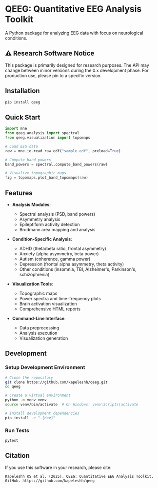 # QEEG: Quantitative EEG Analysis Toolkit

A Python package for analyzing EEG data with focus on neurological conditions.

## ⚠️ Research Software Notice

This package is primarily designed for research purposes. The API may change between minor versions during the 0.x development phase. For production use, please pin to a specific version.

## Installation

```bash
pip install qeeg
```

## Quick Start

```python
import mne
from qeeg.analysis import spectral
from qeeg.visualization import topomaps

# Load EEG data
raw = mne.io.read_raw_edf("sample.edf", preload=True)

# Compute band powers
band_powers = spectral.compute_band_powers(raw)

# Visualize topographic maps
fig = topomaps.plot_band_topomaps(raw)
```

## Features

- **Analysis Modules**:
  - Spectral analysis (PSD, band powers)
  - Asymmetry analysis
  - Epileptiform activity detection
  - Brodmann area mapping and analysis

- **Condition-Specific Analysis**:
  - ADHD (theta/beta ratio, frontal asymmetry)
  - Anxiety (alpha asymmetry, beta power)
  - Autism (coherence, gamma power)
  - Depression (frontal alpha asymmetry, theta activity)
  - Other conditions (insomnia, TBI, Alzheimer's, Parkinson's, schizophrenia)

- **Visualization Tools**:
  - Topographic maps
  - Power spectra and time-frequency plots
  - Brain activation visualization
  - Comprehensive HTML reports

- **Command-Line Interface**:
  - Data preprocessing
  - Analysis execution
  - Visualization generation
<!-- 
## Documentation

Full documentation is available at [https://qeeg.readthedocs.io](https://qeeg.readthedocs.io)
-->
## Development

### Setup Development Environment

```bash
# Clone the repository
git clone https://github.com/kapeleshh/qeeg.git
cd qeeg

# Create a virtual environment
python -m venv venv
source venv/bin/activate  # On Windows: venv\Scripts\activate

# Install development dependencies
pip install -e ".[dev]"
```

### Run Tests

```bash
pytest
```

## Citation

If you use this software in your research, please cite:

```
Kapeleshh KS et al. (2025). QEEG: Quantitative EEG Analysis Toolkit. GitHub. https://github.com/kapeleshh/qeeg
```


